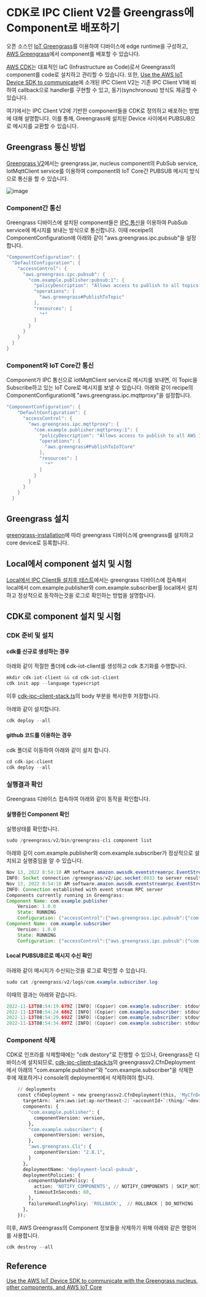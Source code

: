 # CDK로 IPC Client V2를 Greengrass에 Component로 배포하기

오픈 소스인 [IoT Greengrass](https://github.com/kyopark2014/iot-greengrass)를 이용하여 디바이스에 edge runtime을 구성하고, [AWS Greengrass](https://ap-northeast-2.console.aws.amazon.com/iot/home?region=ap-northeast-2#/greengrassIntro)에서 component를 배포할 수 있습니다. 

[AWS CDK](https://github.com/kyopark2014/technical-summary/blob/main/cdk-introduction.md)는 대표적인 IaC (Infrastructure as Code)로서 Greengrass의 component를 code로 설치하고 관리할 수 있습니다. 또한, [Use the AWS IoT Device SDK to communicate](https://docs.aws.amazon.com/greengrass/v2/developerguide/interprocess-communication.html#ipc-authorization-policies)에 소개된 IPC Client V2는 기존 IPC Client V1에 비하여 callback으로 handler를 구현할 수 있고, 동기(synchronous) 방식도 제공할 수 있습니다. 

여기에서는 IPC Client V2에 기반한 component들을 CDK로 정의하고 배포하는 방법에 대해 설명합니다. 이를 통해, Greengrass에 설치된 Device 사이에서 PUBSUB으로 메시지를 교환할 수 있습니다.

## Greengrass 통신 방법

[Greengrass V2](https://github.com/kyopark2014/iot-greengrass/blob/main/README.md#greengrass-basic)에서는 greengrass.jar, nucleus component의 PubSub service, IotMqttClient service를 이용하여 component와 IoT Core간 PUBSUB 메시지 방식으로 통신을 할 수 있습니다. 

![image](https://user-images.githubusercontent.com/52392004/201517089-27c1e53d-ddbb-4d72-839b-b213ac760215.png)


### Component간 통신 

Greengrass 디바이스에 설치된 component들은 [IPC 통신](https://github.com/kyopark2014/iot-greengrass/blob/main/IPC.md)을 이용하여 PubSub service에 메시지를 보내는 방식으로 통신합니다. 이때 receipe의 ComponentConfiguration에 아래와 같이 "aws.greengrass.ipc.pubsub"을 설정합니다.

```java
"ComponentConfiguration": {
  "DefaultConfiguration": {
    "accessControl": {
      "aws.greengrass.ipc.pubsub": {
        "com.example.publisher:pubsub:1": {
          "policyDescription": "Allows access to publish to all topics.",
          "operations": [
            "aws.greengrass#PublishToTopic"
          ],
          "resources": [
            "*"
          ]
        }
      }
    }
  }
}  
```

### Component와 IoT Core간 통신

Component가 IPC 통신으로 iotMqttClient service로 메시지를 보내면, 이 Topic을 Subscribe하고 있는 IoT Core로 메시지를 보낼 수 있습니다. 아래와 같이 recipe의 ComponentConfiguration에 "aws.greengrass.ipc.mqttproxy"을 설정합니다. 

```java
"ComponentConfiguration": {
    "DefaultConfiguration": {
      "accessControl": {
        "aws.greengrass.ipc.mqttproxy": {
          "com.example.publisher:mqttproxy:1": {
            "policyDescription": "Allows access to publish to all AWS IoT Core topics.",
            "operations": [
              "aws.greengrass#PublishToIoTCore"
            ],
            "resources": [
              "*"
            ]
          }
        }
      }
    }
  }
  ```



## Greengrass 설치

[greengrass-installation](https://github.com/kyopark2014/iot-greengrass/blob/main/preparation.md#greengrass-installation)에 따라 greengrass 디바이스에 greengrass를 설치하고 core device로 등록합니다.

## Local에서 component 설치 및 시험

[Local에서 IPC Client들 설치후 테스트](https://github.com/kyopark2014/iot-greengrass-with-ipc-client-v2/blob/main/local-deployment.md)에서는 greengrass 디바이스에 접속해서 local에서 com.example.publisher와 com.example.subscriber를 local에서 설치하고 정상적으로 동작하는것을 로그로 확인하는 방법을 설명합니다. 

## CDK로 component 설치 및 시험

### CDK 준비 및 설치

#### cdk를 신규로 생성하는 경우

아래와 같이 적절한 폴더에 cdk-iot-client를 생성하고 cdk 초기화를 수행합니다. 

```java
mkdir cdk-iot-client && cd cdk-iot-client
cdk init app --language typescript
```

이후 [cdk-ipc-client-stack.ts](https://github.com/kyopark2014/iot-greengrass-with-ipc-client-v2/blob/main/cdk-ipc-client/lib/cdk-ipc-client-stack.ts)의 body 부분을 복사한후 저장합니다.

아래와 같이 설치합니다. 

```java
cdk deploy --all
```

#### github 코드를 이용하는 경우

cdk 폴더로 이동하여 아래와 같이 설치 합니다. 

```java
cd cdk-ipc-client
cdk deploy --all
```

### 실행결과 확인

Greengrass 디바이스 접속하여 아래와 같이 동작을 확인합니다. 

#### 실행중인 Component 확인 

실행상태를 확인합니다. 

```java
sudo /greengrass/v2/bin/greengrass-cli component list
````

아래와 깉이 com.example.publisher와 com.example.subscriber가 정상적으로 설치되고 실행중임을 알 수 있습니다.

```java
Nov 13, 2022 8:54:18 AM software.amazon.awssdk.eventstreamrpc.EventStreamRPCConnection$1 onConnectionSetup
INFO: Socket connection /greengrass/v2/ipc.socket:8033 to server result [AWS_ERROR_SUCCESS]
Nov 13, 2022 8:54:18 AM software.amazon.awssdk.eventstreamrpc.EventStreamRPCConnection$1 onProtocolMessage
INFO: Connection established with event stream RPC server
Components currently running in Greengrass:
Component Name: com.example.publisher
    Version: 1.0.0
    State: RUNNING
    Configuration: {"accessControl":{"aws.greengrass.ipc.pubsub":{"com.example.publisher:pubsub:1":{"operations":["aws.greengrass#PublishToTopic"],"policyDescription":"Allows access to publish to all topics.","resources":["*"]}}}}
Component Name: com.example.subscriber
    Version: 1.0.0
    State: RUNNING
    Configuration: {"accessControl":{"aws.greengrass.ipc.pubsub":{"com.example.subscriber:pubsub:1":{"operations":["aws.greengrass#SubscribeToTopic"],"policyDescription":"Allows access to subscribe to all topics.","resources":["*"]}}}}
```    

#### Local PUBSUB르로 메시지 수신 확인

아래와 같이 메시지가 수신되는것을 로그로 확인할 수 있습니다. 

```java
sudo cat /greengrass/v2/logs/com.example.subscriber.log
```

이때의 결과는 아래와 같습니다. 

```java
2022-11-13T08:54:19.679Z [INFO] (Copier) com.example.subscriber: stdout. Received new message on topic local/topic: hello. {scriptName=services.com.example.subscriber.lifecycle.Run, serviceName=com.example.subscriber, currentState=RUNNING}
2022-11-13T08:54:24.686Z [INFO] (Copier) com.example.subscriber: stdout. Received new message on topic local/topic: hello. {scriptName=services.com.example.subscriber.lifecycle.Run, serviceName=com.example.subscriber, currentState=RUNNING}
2022-11-13T08:54:29.692Z [INFO] (Copier) com.example.subscriber: stdout. Received new message on topic local/topic: hello. {scriptName=services.com.example.subscriber.lifecycle.Run, serviceName=com.example.subscriber, currentState=RUNNING}
2022-11-13T08:54:34.697Z [INFO] (Copier) com.example.subscriber: stdout. Received new message on topic local/topic: hello. {scriptName=services.com.example.subscriber.lifecycle.Run, serviceName=com.example.subscriber, currentState=RUNNING}
```

### Component 삭제

CDK로 인프라를 삭제할때에는 "cdk destory"로 진행할 수 있으나, Greengrass은 디바이스에 설치되므로, [cdk-ipc-client-stack.ts](https://github.com/kyopark2014/iot-greengrass-with-ipc-client-v2/blob/main/cdk-ipc-client/lib/cdk-ipc-client-stack.ts)의 greengrassv2.CfnDeployment에서 아래의 "com.example.publisher"와 "com.example.subscriber"을 삭제한 후에 재포하거나 console의 deployment에서 삭제하여야 합니다.

```python
    // deployments
    const cfnDeployment = new greengrassv2.CfnDeployment(this, 'MyCfnDeployment', {
      targetArn: `arn:aws:iot:ap-northeast-2:`+accountId+`:thing/`+deviceName,    
      components: {
        "com.example.publisher": {
          componentVersion: version, 
        },
        "com.example.subscriber": {
          componentVersion: version, 
        },
        "aws.greengrass.Cli": {
          componentVersion: "2.8.1", 
        }
      },
      deploymentName: 'deployment-local-pubsub',
      deploymentPolicies: {
        componentUpdatePolicy: {
          action: 'NOTIFY_COMPONENTS', // NOTIFY_COMPONENTS | SKIP_NOTIFY_COMPONENTS
          timeoutInSeconds: 60,
        },
        failureHandlingPolicy: 'ROLLBACK',  // ROLLBACK | DO_NOTHING
      },
    });
```    

이후, AWS Greengrass의 Component 정보들을 삭제하기 위해 아래와 같은 명령어를 사용합니다. 

```java
cdk destroy --all
```

## Reference 

[Use the AWS IoT Device SDK to communicate with the Greengrass nucleus, other components, and AWS IoT Core](https://docs.aws.amazon.com/greengrass/v2/developerguide/interprocess-communication.html#ipc-authorization-policies)

